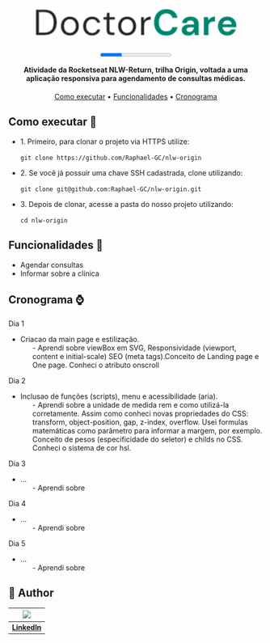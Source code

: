 <h1 align="center">
  <img alt="DoctorCare Logo" title="DoctorCare Logo" src="./assets/Logo.svg" width="400px" />
</h1>

<h4 align="center">

<progress alt="Projeto 30% concluído" value="30" max="100"></progress>

Atividade da Rocketseat NLW-Return, trilha Origin, voltada a uma aplicação responsiva para agendamento de consultas médicas.
</h4>

<p align="center">
  <a href="#como-executar-">Como executar</a> •
  <a href="#cronograma-">Funcionalidades</a> •
  <a href="#cronograma-">Cronograma</a>
</p>

## Como executar 🚀 
<ul>
  <li> 1. Primeiro, para clonar o projeto via HTTPS utilize: </li>

`git clone https://github.com/Raphael-GC/nlw-origin`

  <li> 2. Se você já possuir uma chave SSH cadastrada, clone utilizando: </li>

`git clone git@github.com:Raphael-GC/nlw-origin.git`

  <li> 3. Depois de clonar, acesse a pasta do nosso projeto utilizando: </li>

`cd nlw-origin`</li>
</ul>

## Funcionalidades 💬
<ul>
  <li>Agendar consultas</li>
  <li>Informar sobre a clínica</li>
</ul>

## Cronograma ⌚
<a>Dia 1</a> 
- Criacao da main page e estilização.
  <ol> - Aprendi sobre viewBox em SVG, Responsividade (viewport, content e initial-scale) SEO (meta tags).Conceito de Landing page e One page. Conheci o atributo onscroll

<a>Dia 2</a>
- Inclusao de funções (scripts), menu e acessibilidade (aria).
   <ol> - Aprendi sobre a unidade de medida rem e como utilizá-la corretamente. Assim como conheci novas propriedades do CSS: transform, object-position, gap, z-index, overflow. Usei formulas matemáticas como parâmetro para informar a margem, por exemplo. Conceito de pesos (especificidade do seletor) e childs no CSS. Conheci o sistema de cor hsl. 

<a>Dia 3</a>
- ...
   <ol> - Aprendi sobre

<a>Dia 4</a>
- ...
   <ol> - Aprendi sobre

<a>Dia 5</a>
- ...
   <ol> - Aprendi sobre


## :pencil: Author

| <img src="https://media-exp1.licdn.com/dms/image/C4E03AQH1g12fHfozyw/profile-displayphoto-shrink_200_200/0/1610981729767?e=1657152000&v=beta&t=atv6BsR8rzwGQKxlbVrsMpFwrBkJ2OF_803kyq91YLM" /> | 
   |:---:|
   | <a href="https://www.linkedin.com/in/raphael-gc/" target="_blank">**LinkedIn**</a> |   

